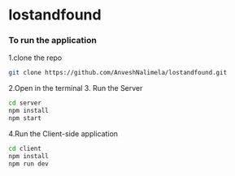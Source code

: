 # lostandfound

### To run the application 
1.clone the repo
```bash
git clone https://github.com/AnveshNalimela/lostandfound.git
```
2.Open in the terminal
3. Run the Server
```bash
cd server
npm install
npm start
```

4.Run the Client-side application
```bash
cd client
npm install
npm run dev
```
